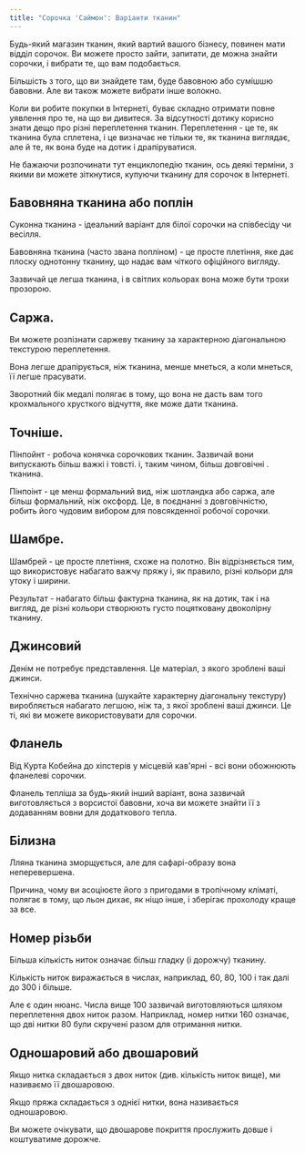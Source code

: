 ```yaml
---
title: "Сорочка 'Саймон': Варіанти тканин"
---
```


Будь-який магазин тканин, який вартий вашого бізнесу, повинен мати відділ сорочок. Ви можете просто зайти, запитати, де можна знайти сорочки, і вибрати те, що вам подобається.

Більшість з того, що ви знайдете там, буде бавовною або сумішшю бавовни. Але ви також можете вибрати інше волокно.

Коли ви робите покупки в Інтернеті, буває складно отримати повне уявлення про те, на що ви дивитеся. За відсутності дотику корисно знати дещо про різні переплетення тканин. Переплетення - це те, як тканина була сплетена, і це визначає не тільки те, як тканина виглядає, але й те, як вона буде на дотик і драпіруватися.

Не бажаючи розпочинати тут енциклопедію тканин, ось деякі терміни, з якими ви можете зіткнутися, купуючи тканину для сорочок в Інтернеті.

## Бавовняна тканина або поплін

Суконна тканина - ідеальний варіант для білої сорочки на співбесіду чи весілля.

Бавовняна тканина (часто звана попліном) - це просте плетіння, яке дає плоску однотонну тканину, що надає вам чіткого офіційного вигляду.

Зазвичай це легша тканина, і в світлих кольорах вона може бути трохи прозорою.

## Саржа.

Ви можете розпізнати саржеву тканину за характерною діагональною текстурою переплетення.

Вона легше драпірується, ніж тканина, менше мнеться, а коли мнеться, її легше прасувати.

Зворотний бік медалі полягає в тому, що вона не дасть вам того крохмального хрусткого відчуття, яке може дати тканина.

## Точніше.

Пінпойнт - робоча конячка сорочкових тканин. Зазвичай вони випускають більш важкі і товсті. і, таким чином, більш довговічні . тканина.

Пінпоінт - це менш формальний вид, ніж шотландка або саржа, але більш формальний, ніж оксфорд. Це, в поєднанні з довговічністю, робить його чудовим вибором для повсякденної робочої сорочки.

## Шамбре.

Шамбрей - це просте плетіння, схоже на полотно. Він відрізняється тим, що використовує набагато важчу пряжу і, як правило, різні кольори для утоку і ширини.

Результат - набагато більш фактурна тканина, як на дотик, так і на вигляд, де різні кольори створюють густо поцятковану двоколірну тканину.

## Джинсовий

Денім не потребує представлення. Це матеріал, з якого зроблені ваші джинси.

Технічно саржева тканина (шукайте характерну діагональну текстуру) виробляється набагато легшою, ніж та, з якої зроблені ваші джинси. Це ті, які ви можете використовувати для сорочки.

## Фланель

Від Курта Кобейна до хіпстерів у місцевій кав'ярні - всі вони обожнюють фланелеві сорочки.

Фланель тепліша за будь-який інший варіант, вона зазвичай виготовляється з ворсистої бавовни, хоча ви можете знайти її з додаванням вовни для додаткового тепла.

## Білизна

Лляна тканина зморщується, але для сафарі-образу вона неперевершена.

Причина, чому ви асоціюєте його з пригодами в тропічному кліматі, полягає в тому, що льон дихає, як ніщо інше, і зберігає прохолоду краще за все.

## Номер різьби

Більша кількість ниток означає більш гладку (і дорожчу) тканину.

Кількість ниток виражається в числах, наприклад, 60, 80, 100 і так далі до 300 і більше.

Але є один нюанс. Числа вище 100 зазвичай виготовляються шляхом переплетення двох ниток разом. Наприклад, номер нитки 160 означає, що дві нитки 80 були скручені разом для отримання нитки.

## Одношаровий або двошаровий

Якщо нитка складається з двох ниток (див. кількість ниток вище), ми називаємо її двошаровою.

Якщо пряжа складається з однієї нитки, вона називається одношаровою.

Ви можете очікувати, що двошарове покриття прослужить довше і коштуватиме дорожче.
